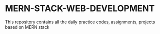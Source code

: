 # MERN-STACK-WEB-DEVELOPMENT
This repository contains all the daily practice codes, assignments, projects based on MERN stack
